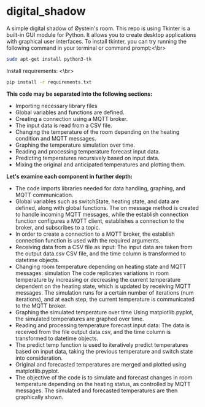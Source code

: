 # digital_shadow
A simple digital shadow of Øystein's room. 
This repo is using Tkinter is a built-in GUI module for Python. It allows you to create desktop applications with graphical user interfaces. 
To install tkinter, you can try running the following command in your terminal or command prompt:<\br>
```sh
sudo apt-get install python3-tk
```
Install requirements: <\br>
```sh
pip install -r requirements.txt
```

<strong>This code may be separated into the following sections:</strong>
<ul>
 	<li>Importing necessary library files</li>
 	<li>Global variables and functions are defined.</li>
 	<li>Creating a connection using a MQTT broker.</li>
 	<li>The input data is read from a CSV file.</li>
 	<li>Changing the temperature of the room depending on the heating condition and MQTT messages.</li>
 	<li>Graphing the temperature simulation over time.</li>
 	<li>Reading and processing temperature forecast input data.</li>
 	<li>Predicting temperatures recursively based on input data.</li>
 	<li>Mixing the original and anticipated temperatures and plotting them.</li>
</ul>
<strong>Let's examine each component in further depth:</strong>
<ul>
 	<li>The code imports libraries needed for data handling, graphing, and MQTT communication.</li>
 	<li>Global variables such as switchState, heating state, and data are defined, along with global functions. The on message method is created to handle incoming MQTT messages, while the establish connection function configures a MQTT client, establishes a connection to the broker, and subscribes to a topic.</li>
 	<li>In order to create a connection to a MQTT broker, the establish connection function is used with the required arguments.</li>
 	<li>Receiving data from a CSV file as input: The input data are taken from the output data.csv CSV file, and the time column is transformed to datetime objects.</li>
 	<li>Changing room temperature depending on heating state and MQTT messages: simulation The code replicates variations in room temperature by increasing or decreasing the current temperature dependent on the heating state, which is updated by receiving MQTT messages. The simulation runs for a certain number of iterations (num iterations), and at each step, the current temperature is communicated to the MQTT broker.</li>
 	<li>Graphing the simulated temperature over time Using matplotlib.pyplot, the simulated temperatures are graphed over time.</li>
 	<li>Reading and processing temperature forecast input data: The data is received from the file output data.csv, and the time column is transformed to datetime objects.</li>
 	<li>The predict temp function is used to iteratively predict temperatures based on input data, taking the previous temperature and switch state into consideration.</li>
 	<li>Original and forecasted temperatures are merged and plotted using matplotlib.pyplot.</li>
 	<li>The objective of the code is to simulate and forecast changes in room temperature depending on the heating status, as controlled by MQTT messages. The simulated and forecasted temperatures are then graphically shown.</li>
</ul>